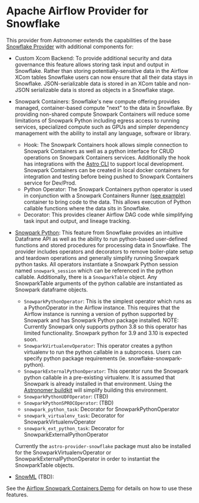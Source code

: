 # Apache Airflow Provider for Snowflake

This provider from Astronomer extends the capabilities of the base [Snowflake Provider](https://github.com/apache/airflow/tree/main/airflow/providers/snowflake) with additional components for:  
  
- Custom Xcom Backend: To provide additional security and data governance this feature allows storing task input and output in Snowflake. Rather than storing potentially-sensitive data in the Airflow XCom tables Snowflake users can now ensure that all their data stays in Snowflake.  JSON-serializable data is stored in an XCom table and non-JSON serializable data is stored as objects in a Snowflake stage.
  
- Snowpark Containers: Snowflake's new compute offering provides managed, container-based compute "next" to the data in Snowflake.  By providing non-shared compute Snowpark Containers will reduce some limitations of Snowpark Python including egress access to running services, specialized compute such as GPUs and simpler dependency management with the ability to install any language, software or library.
  - Hook: The Snowpark Containers hook allows simple connection to Snowpark Containers as well as a python interface for CRUD operations on Snowpark Containers services.  Additionally the hook has integrations with the [Astro CLI](https://github.com/astronomer/astro-cli) to support local development.  Snowpark Containers can be created in local docker containers for integration and testing before being pushed to Snowpark Containers service for Dev/Prod. 
  - Python Operator: The Snowpark Containers python operator is used in conjunction with a Snowpark Containers Runner [(see example)](https://github.com/astronomer/airflow-snowpark-containers-demo/tree/main/include/airflow-runner) container to bring code to the data.  This allows execution of Python callable functions where the data sits in Snowflake. 
  - Decorator: This provides cleaner Airflow DAG code while simplifying task input and output, and lineage tracking.
    
- [Snowpark Python](https://docs.snowflake.com/en/developer-guide/snowpark/python/index): This feature from Snowflake provides an intuitive Dataframe API as well as the ability to run python-based user-defined functions and stored procedures for processing data in Snowflake.  The provider includes operators and decorators to remove boiler-plate setup and teardown operations and generally simplify running Snowpark python tasks.  All operators instantiate a Snowpark Python session named `snowpark_session` which can be referenced in the python callable.  Additionally, there is a `SnowparkTable` object.  Any SnowparkTable arguments of the python callable are instantiated as Snowpark dataframe objects.
  - `SnowparkPythonOperator`: This is the simplest operator which runs as a PythonOperator in the Airflow instance.  This requires that the Airflow instance is running a version of python supported by Snowpark and has Snowpark Python package installed. NOTE: Currently Snowpark only supports python 3.8 so this operator has limited functionality.  Snowpark python for 3.9 and 3.10 is expected soon.
  - `SnowparkVirtualenvOperator`: This operator creates a python virtualenv to run the python callable in a subprocess.  Users can specify python package requirements (ie. snowflake-snowpark-python).  
  - `SnowparkExternalPythonOperator`: This operator runs the Snowpark python callable in a pre-existing virtualenv. It is assumed that Snowpark is already installed in that environment. Using the [Astronomer buildkit](https://github.com/astronomer/astro-provider-venv) will simplify building this environment.
  - `SnowparkPythonUDFOperator`: (TBD) 
  - `SnowparkPythonSPROCOperator`: (TBD)
  - `snowpark_python_task`: Decorator for SnowparkPythonOperator
  - `snowpark_virtualenv_task`: Decorator for SnowparkVirtualenvOperator
  - `snowpark_ext_python_task`: Decorator for SnowparkExternalPythonOperator
    
  Currently the `astro-provider-snowflake` package must also be installed for the SnowparkVirtualenvOperator or SnowparkExternalPythonOperator in order to instantiat the SnowparkTable objects. 
  
- [SnowML](https://docs.snowflake.com/LIMITEDACCESS/data-tranformation-snowpark-python) (TBD): 
  
See the [Airflow Snowpark Containers Demo](https://github.com/mpgreg/airflow-snowpark-containers-demo/) for details on how to use these features.